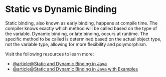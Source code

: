 # Static vs Dynamic Binding

Static binding, also known as early binding, happens at compile time. The compiler knows exactly which method will be called based on the type of the variable. Dynamic binding, or late binding, occurs at runtime. The specific method to be called is determined based on the actual object type, not the variable type, allowing for more flexibility and polymorphism.

Visit the following resources to learn more:

- [@article@Static and Dynamic Binding in Java](https://www.baeldung.com/java-static-dynamic-binding)
- [@article@Static and Dynamic Binding in Java with Examples](https://beginnersbook.com/2013/04/java-static-dynamic-binding/)
